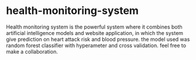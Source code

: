 # health-monitoring-system
Health monitoring system is the powerful system where it combines both artificial intelligence models and website application, in which the system give prediction on heart attack risk and blood pressure. the model used was random forest classifier with hyperameter and cross validation. feel free to make a collaboration. 
